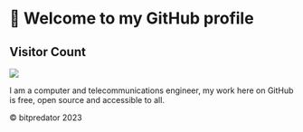 # 👋 Welcome to my GitHub profile

## Visitor Count
  <img src="https://profile-counter.glitch.me/bitpredator/count.svg" />

I am a computer and telecommunications engineer, my work here on GitHub is free, open source and accessible to all.

&copy; bitpredator 2023
